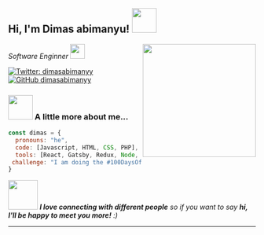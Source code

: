<h2> Hi, I'm Dimas abimanyu! <img src="https://media.giphy.com/media/mGcNjsfWAjY5AEZNw6/giphy.gif" width="50"></h2>
<img align='right' src="https://media.giphy.com/media/ieyl9zmCjO4b4t6qoY/giphy.gif" width="230">
<p><em>Software Enginner <img src="https://media.giphy.com/media/fYSnHlufseco8Fh93Z/giphy.gif" width="30">
</em></p>

[![Twitter: dimasabimanyy](https://img.shields.io/twitter/follow/dimasabimanyy?style=social)](https://twitter.com/dimasabimanyy)
[![GitHub dimasabimanyy](https://img.shields.io/github/followers/dimasabimanyy?label=follow&style=social)](https://github.com/dimasabimanyy)


### <img src="https://media.giphy.com/media/VgCDAzcKvsR6OM0uWg/giphy.gif" width="50"> A little more about me...  

```javascript
const dimas = {
  pronouns: "he",
  code: [Javascript, HTML, CSS, PHP],
  tools: [React, Gatsby, Redux, Node, Vue, SCSS, Bootstrap, Laravel, Styled-Components]
 challenge: "I am doing the #100DaysOfCode challenge focused on react and javascript"
}
```

<img src="https://media.giphy.com/media/LnQjpWaON8nhr21vNW/giphy.gif" width="60"> <em><b>I love connecting with different people</b> so if you want to say <b>hi, I'll be happy to meet you more!</b> :)</em>

---
